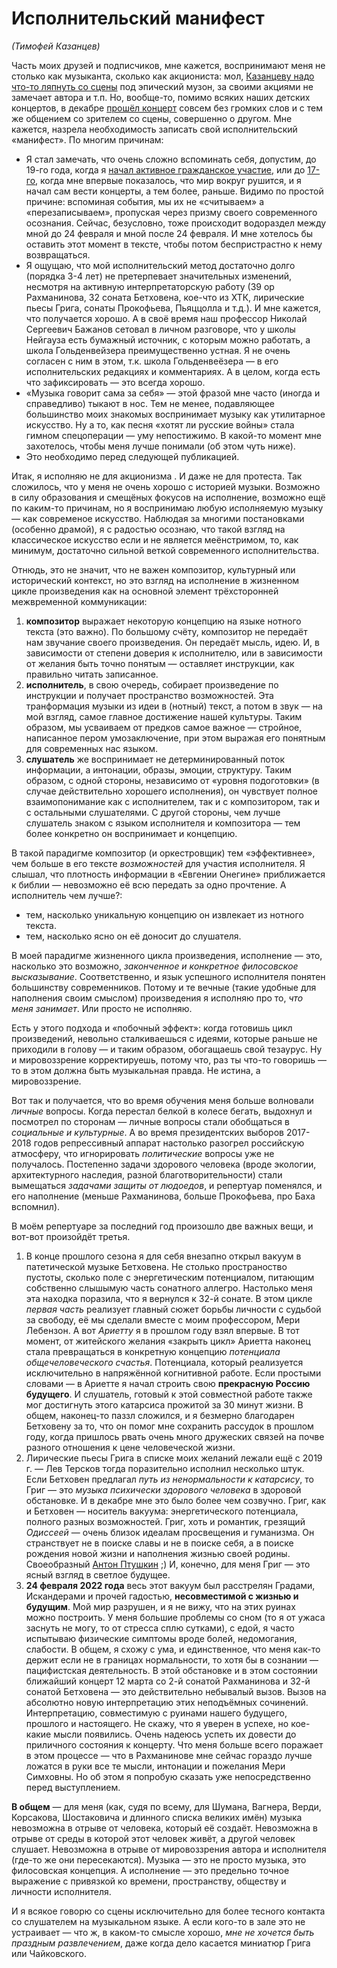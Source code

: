 # Исполнительский манифест
*(Тимофей Казанцев)*

Часть моих друзей и подписчиков, мне кажется, воспринимают меня не столько как музыканта, сколько как акциониста: мол, [Казанцеву надо что-то ляпнуть со сцены](https://rmmedia.ru/threads/111645/post-2722160) под эпический музон, за своими акциями не замечает автора и т.п. Но, вообще-то, помимо всяких наших детских концертов, в декабре [прошёл концерт](https://youtu.be/fa8wGJSDlW4) совсем без громких слов и с тем же общением со зрителем со сцены, совершенно о другом. Мне кажется, назрела необходимость записать свой исполнительский «манифест». По многим причинам:

- Я стал замечать, что очень сложно вспоминать себя, допустим, до 19-го года, когда я [начал активное гражданское участие](https://www.youtube.com/watch?v=yBHV0b7HMPo), или до [17-го](https://youtu.be/IhyOm0QC9-A?list=PLKVcuNcIMLtvuRBvMmaIz0eANiCqrLxjB), когда мне впервые показалось, что мир вокруг рушится, и я начал сам вести концерты, а тем более, раньше. Видимо по простой причине: вспоминая события, мы их не «считываем» а «перезаписываем», пропуская через призму своего современного осознания. Сейчас, безусловно, тоже происходит водораздел между мной до 24 февраля и мной после 24 февраля. И мне хотелось бы оставить этот момент в тексте, чтобы потом беспристрастно к нему возвращаться.
- Я ощущаю, что мой исполнительский метод достаточно долго (порядка 3-4 лет) не претерпевает значительных изменений, несмотря на активную интерпретаторскую работу (39 op Рахманинова, 32 соната Бетховена, кое-что из ХТК, лирические пьесы Грига, сонаты Прокофьева, Пьяццолла и т.д.). И мне кажется, что получается хорошо. А в своё время наш профессор Николай Сергеевич Бажанов сетовал в личном разговоре, что у школы Нейгауза есть бумажный источник, с которым можно работать, а школа Гольденвейзера преимущественно устная. Я не очень согласен с ним в этом, т.к. школа Гольденвеёзера — в его исполнительских редакциях и комментариях. А в целом, когда есть что зафиксировать — это всегда хорошо.
- «Музыка говорит сама за себя» — этой фразой мне часто (иногда и справедливо) тыкают в нос. Тем не менее, подавляющее большинство моих знакомых воспринимает музыку как утилитарное искусство. Ну а то, как песня «хотят ли русские войны» стала гимном спецоперации — уму непостижимо. В какой-то момент мне захотелось, чтобы меня лучше понимали (об этом чуть ниже).
- Это необходимо перед следующей публикацией.

Итак, я исполняю не для акционизма . И даже не для протеста. Так сложилось, что у меня не очень хорошо с историей музыки. Возможно в силу образования и смещёных фокусов на исполнение, возможно ещё по каким-то причинам, но я воспринимаю любую исполняемую музыку — как современое искусство. Наблюдая за многими постановками (особенно драмой), я с радостью осознаю, что такой взгляд на классическое искусство если и не является меёнстримом, то, как минимум, достаточно сильной веткой современного исполнительства.

Отнюдь, это не значит, что не важен композитор, культурный или исторический контекст, но это взгляд на исполнение в жизненном цикле произведения как на основной элемент трёхсторонней межвременной коммуникации:

1. **композитор** выражает некоторую концепцию на языке нотного текста (это важно). По большому счёту, композитор не передаёт нам звучание своего произведения. Он передаёт мысль, идею. И, в зависимости от степени доверия к исполнителю, или в зависимости от желания быть точно понятым — оставляет инструкции, как правильно читать записанное. 
2. **исполнитель**, в свою очередь, собирает произведение по инструкции и получает пространство возможностей. Эта транформация музыки из идеи в (нотный) текст, а потом в звук — на мой взгляд, самое главное достижение нашей культуры. Таким образом, мы усваиваем от предков самое важное — стройное, написанное пером умозаключение, при этом выражая его понятным для современных нас языком.
3. **слушатель** же воспринимает не детерминированный поток информации, а интонации, образы, эмоции, структуру. Таким образом, с одной стороны, независимо от «уровня подоготовки» (в случае действительно хорошего исполнения), он чувствует полное взаимопонимание как с исполнителем, так и с композитором, так и с остальными слушателями. С другой стороны, чем лучше слушатель знаком с языком исполнителя и композитора — тем более конкретно он воспринимает и концепцию.

В такой парадигме композитор (и оркестровщик) тем «эффективнее», чем больше в его тексте *возможностей* для участия исполнителя. Я слышал, что плотность информации в «Евгении Онегине» приближается к библии — невозможно её всю передать за одно прочтение. А исполнитель чем лучше?:

- тем, насколько уникальную концепцию он извлекает из нотного текста.
- тем, насколько ясно он её доносит до слушателя.

В моей парадигме жизненного цикла произведения, исполнение — это, насколько это возможно, *законченное и конкретное филосовское высказывание*. Соответственно, и язык успешного исполнителя понятен большинству современников. Потому и те вечные (такие удобные для наполнения своим смыслом) произведения я исполняю про то, *что меня занимает*. Или просто не исполняю.

Есть у этого подхода и «побочный эффект»: когда готовишь цикл произведений, невольно сталкиваешься с идеями, которые раньше не приходили в голову — и таким образом, обогащаешь свой тезаурус. Ну и мировоззрение корректируешь, потому что, раз ты что-то говоришь — то в этом должна быть музыкальная правда. Не истина, а мировоззрение.

Вот так и получается, что во время обучения меня больше волновали *личные* вопросы. Когда перестал белкой в колесе бегать, выдохнул и посмотрел по сторонам — личные вопросы стали обобщаться в *социальные и культурные*. А во время президентских выборов 2017-2018 годов репрессивный аппарат настолько разогрел российскую атмосферу, что игнорировать *политические* вопросы уже не получалось. Постепенно задачи здорового человека (вроде экологии, архитектурного наследия, разной благотворительности) стали вымещаться *задачами защиты от людоедов*, и репертуар поменялся, и его наполнение (меньше Рахманинова, больше Прокофьева, про Баха вспомнил).

В моём репертуаре за последний год произошло две важных вещи, и вот-вот произойдёт третья.

1. В конце прошлого сезона я для себя внезапно открыл вакуум в патетической музыке Бетховена. Не столько пространоство пустоты, сколько поле с энергетическим потенциалом, питающим собственно слышымую часть сонатного аллегро. Настолько меня эта находка поразила, что я вернулся к 32-й сонате. В этом цикле *первая часть* реализует главный сюжет борьбы личности с судьбой за свободу, её мы сделали вместе с моим профессором, Мери Лебензон. А вот *Ариетту* я в прошлом году взял впервые. В тот момент, от житейского желания «закрыть цикл» Ариетта наконец стала превращаться в конкретную концепцию *потенциала общечеловеческого счастья*. Потенциала, который реализуется исключительно в напряжённой когнитивной работе. Если простыми словами — в Ариетте я начал строить свою **прекрасную Россию будущего**. И слушатель, готовый к этой совместной работе также мог достигнуть этого катарсиса прожитой за 30 минут жизни. В общем, наконец-то паззл сложился, и я безмерно благодарен Бетховену за то, что он помог мне сохранить рассудок в прошлом году, когда пришлось рвать очень много дружеских связей на почве разного отношения к цене человеческой жизни.
2. Лирические пьесы Грига в списке моих желаний лежали ещё с 2019 г. — Лев Терсков тогда поразительно исполнил несколько штук. Если Бетховен предлагал *путь из ненормальности к катарсису*, то Григ — это *музыка психически здорового человека* в здоровой обстановке. И в декабре мне это было более чем созвучно. Григ, как и Бетховен — носитель вакуума: энергетического потенциала, полного разных возможностей. Григ, хоть и романтик, грезящий *Одиссеей* — очень близок идеалам просвещения и гуманизма. Он странствует не в поиске славы и не в поиске себя, а в поиске рождения новой жизни и наполнения жизнью своей родины. Своеобразный [Антон Птушкин](https://vk.com/ptuxerman) ;) И, конечно, для меня Григ — это ясный взгляд в светлое будущее.
3. **24 февраля 2022 года** весь этот вакуум был расстрелян Градами, Искандерами и прочей гадостью, **несовместимой с жизнью и будущим**. Мой мир разрушен, и я не вижу, что на этих руинах можно построить. У меня большие проблемы со сном (то я от ужаса заснуть не могу, то от стресса сплю сутками), с едой, я часто испытываю физические симптомы вроде болей, недомогания, слабости. В общем, я схожу с ума, и единственное, что меня как-то держит если не в границах нормальности, то хотя бы в сознании — пацифистская деятельность. В этой обстановке и в этом состоянии ближайший концерт 12 марта со 2-й сонатой Рахманинова и 32-й сонатой Бетховена — это действительно небывалый вызов. Вызов на абсолютно новую интерпретацию этих неподъёмных сочинений. Интерпретацию, совместимую с руинами нашего будущего, прошлого и настоящего. Не скажу, что я уверен в успехе, но кое-какие мысли появились. Очень надеюсь успеть их довести до приличного состояния к концерту. Что меня больше всего поражает в этом процессе — что в Рахманинове мне сейчас гораздо лучше ложатся в руки все те мысли, интонации и пожелания Мери Симховны. Но об этом я попробую сказать уже непосредственно перед выступлением.

**В общем** — для меня (как, судя по всему, для Шумана, Вагнера, Верди, Корсакова, Шостаковича и длинного списка великих имён) музыка невозможна в отрыве от человека, который её создаёт. Невозможна в отрыве от среды в которой этот человек живёт, а другой человек слушает. Невозможна в отрыве от мировоззрения автора и исполнителя (где-то же они пересекаются). Музыка — это не просто музыка, это филосовская концепция. А исполнение — это предельно точное выражение с привязкой ко времени, пространству, обществу и личности исполнителя.

И я всякое говорю со сцены исключительно для более тесного контакта со слушателем на музыкальном языке. А если кого-то в зале это не устраивает — что ж, в каком-то смысле хорошо, *мне не хочется быть праздным развлечением*, даже когда дело касается миниатюр Грига или Чайковского.
